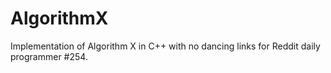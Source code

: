 # AlgorithmX
Implementation of Algorithm X in C++ with no dancing links for Reddit daily programmer #254.
